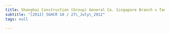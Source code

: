 ```yaml
---
title: Shanghai Construction (Group) General Co. Singapore Branch v Tan Poo Seng
subtitle: "[2012] SGHCR 10 / 27\_July\_2012"
tags: null

---
```


